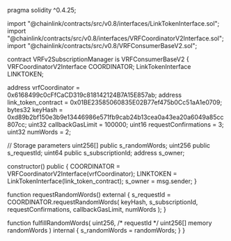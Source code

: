 pragma solidity ^0.4.25;

import "@chainlink/contracts/src/v0.8/interfaces/LinkTokenInterface.sol";
import "@chainlink/contracts/src/v0.8/interfaces/VRFCoordinatorV2Interface.sol";
import "@chainlink/contracts/src/v0.8/VRFConsumerBaseV2.sol";

contract VRFv2SubscriptionManager is VRFConsumerBaseV2 {
  VRFCoordinatorV2Interface COORDINATOR;
  LinkTokenInterface LINKTOKEN;


  address vrfCoordinator = 0x6168499c0cFfCaCD319c818142124B7A15E857ab;
  address link_token_contract = 0x01BE23585060835E02B77ef475b0Cc51aA1e0709;
  bytes32 keyHash = 0xd89b2bf150e3b9e13446986e571fb9cab24b13cea0a43ea20a6049a85cc807cc;
  uint32 callbackGasLimit = 100000;
  uint16 requestConfirmations = 3;
  uint32 numWords =  2;

  // Storage parameters
  uint256[] public s_randomWords;
  uint256 public s_requestId;
  uint64 public s_subscriptionId;
  address s_owner;

  constructor() public {
    COORDINATOR = VRFCoordinatorV2Interface(vrfCoordinator);
    LINKTOKEN = LinkTokenInterface(link_token_contract);
    s_owner = msg.sender;
  }

  function requestRandomWords() external {
    s_requestId = COORDINATOR.requestRandomWords(
      keyHash,
      s_subscriptionId,
      requestConfirmations,
      callbackGasLimit,
      numWords
    );
  }
  
  function fulfillRandomWords(
    uint256, /* requestId */
    uint256[] memory randomWords
  ) internal {
    s_randomWords = randomWords;
  }
}

